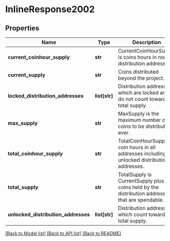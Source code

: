 # InlineResponse2002

## Properties
Name | Type | Description | Notes
------------ | ------------- | ------------- | -------------
**current_coinhour_supply** | **str** | CurrentCoinHourSupply is coins hours in non distribution addresses. | [optional] 
**current_supply** | **str** | Coins distributed beyond the project. | [optional] 
**locked_distribution_addresses** | **list[str]** | Distribution addresses which are locked and do not count towards total supply. | [optional] 
**max_supply** | **str** | MaxSupply is the maximum number of coins to be distributed ever. | [optional] 
**total_coinhour_supply** | **str** | TotalCoinHourSupply is coin hours in all addresses including unlocked distribution addresses. | [optional] 
**total_supply** | **str** | TotalSupply is CurrentSupply plus coins held by the distribution addresses that are spendable. | [optional] 
**unlocked_distribution_addresses** | **list[str]** | Distribution addresses which count towards total supply. | [optional] 

[[Back to Model list]](../README.md#documentation-for-models) [[Back to API list]](../README.md#documentation-for-api-endpoints) [[Back to README]](../README.md)


